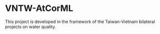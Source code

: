 # VNTW-AtCorML
This project is developed in the framework of the Taiwan-Vietnam bilateral projects on water quality.
